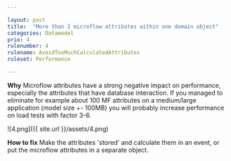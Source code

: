 ```yaml
---

layout: post
title:  "More than 2 microflow attributes within one domain object"
categories: Datamodel
prio: 4
rulenumber: 4
rulename: AvoidTooMuchCalculatedAttributes
ruleset: Performance

---
```


**Why**
Microflow attributes have a strong negative impact on performance, especially the attributes that have database interaction. If you managed to eliminate for example about 100 MF attributes on a medium/large application (model size +- 100MB) you will probably increase performance on load tests with factor 3-6.

![4.png]({{ site.url }}/assets/4.png)

**How to fix**
Make the attributes 'stored' and calculate them in an event, or put the microflow attributes in a separate object.